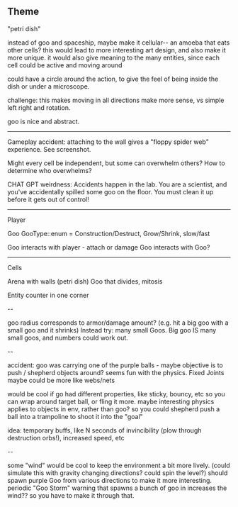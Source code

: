 ## Theme

"petri dish"

instead of goo and spaceship, maybe make it cellular-- an amoeba that eats other cells?
this would lead to more interesting art design, and also make it more unique.
it would also give meaning to the many entities, since each cell could be active and moving around

could have a circle around the action, to give the feel of being inside the dish or under a microscope.

challenge: this makes moving in all directions make more sense, vs simple left right and rotation.

goo is nice and abstract.

---

Gameplay accident: attaching to the wall gives a "floppy spider web" experience.
See screenshot.

Might every cell be independent, but some can overwhelm others?
How to determine who overwhelms?

CHAT GPT weirdness:
Accidents happen in the lab. You are a scientist, and you've accidentally spilled some goo on the floor.
You must clean it up before it gets out of control!

---

Player

Goo
GooType::enum = Construction/Destruct, Grow/Shrink, slow/fast

Goo interacts with player - attach or damage
Goo interacts with Goo?

---

Cells

Arena with walls (petri dish)
Goo that divides, mitosis

Entity counter in one corner

--

goo radius corresponds to armor/damage amount? (e.g. hit a big goo with a small goo and it shrinks)
Instead try: many small Goos. Big goo IS many small goos, and numbers could work out.

--

accident: goo was carrying one of the purple balls - maybe objective is to push / shepherd objects around?
seems fun with the physics. Fixed Joints maybe could be more like webs/nets

would be cool if go had different properties, like sticky, bouncy, etc
so you can wrap around target ball, or fling it more.
maybe interesting physics applies to objects in env, rather than goo? so you could shepherd push a ball into a trampoline to shoot it into the "goal"

idea: temporary buffs, like N seconds of invincibility (plow through destruction orbs!), increased speed, etc

--

some "wind" would be cool to keep the environment a bit more lively. (could simulate this with gravity changing directions? could spin the level?)
should spawn purple Goo from various directions to make it more interesting.
periodic "Goo Storm" warning that spawns a bunch of goo in increases the wind?? so you have to make it through that.
